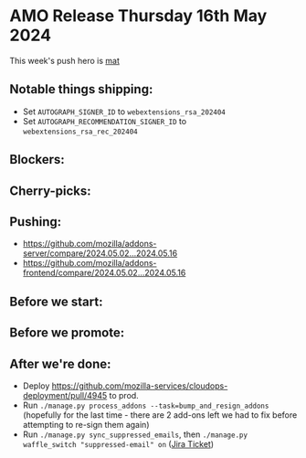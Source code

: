 # AMO Release Thursday 16th May 2024

This week's push hero is [mat](https://github.com/diox)

## Notable things shipping:
- Set `AUTOGRAPH_SIGNER_ID` to `webextensions_rsa_202404`
- Set `AUTOGRAPH_RECOMMENDATION_SIGNER_ID` to `webextensions_rsa_rec_202404`

## Blockers:

## Cherry-picks:

## Pushing:

- https://github.com/mozilla/addons-server/compare/2024.05.02...2024.05.16
- https://github.com/mozilla/addons-frontend/compare/2024.05.02...2024.05.16

## Before we start:

## Before we promote:

## After we're done:
- Deploy https://github.com/mozilla-services/cloudops-deployment/pull/4945 to prod.
- Run `./manage.py process_addons --task=bump_and_resign_addons` (hopefully for the last time - there are 2 add-ons left we had to fix before attempting to re-sign them again)
- Run `./manage.py sync_suppressed_emails`, then `./manage.py waffle_switch "suppressed-email" on` ([Jira Ticket](https://mozilla-hub.atlassian.net/browse/SVCSE-1842))
